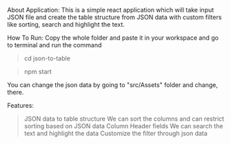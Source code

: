 About Application: 
This is a simple react application which will take input JSON file and create the table structure from JSON data with custom filters like sorting, search and highlight the text.


How To Run:
Copy the whole folder and paste it in your workspace and go to terminal and run the command 
> cd json-to-table

> npm start

You can change the json data by going to "src/Assets" folder and change, there.

Features:

> JSON data to table structure 
> We can sort the columns and can restrict sorting based on JSON data Column Header fields
> We can search the text and highlight the data
> Customize the filter through json data




